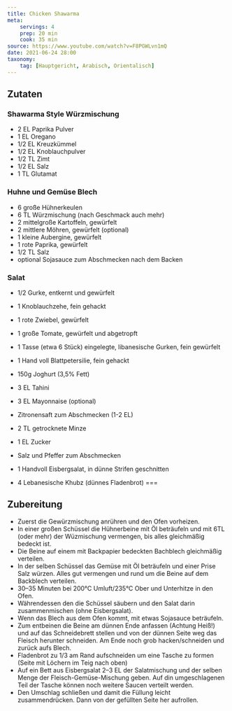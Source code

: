 ```yaml
---
title: Chicken Shawarma
meta:
    servings: 4
    prep: 20 min
    cook: 35 min
source: https://www.youtube.com/watch?v=F8PGWLvn1mQ
date: 2021-06-24 28:00
taxonomy:
    tag: [Hauptgericht, Arabisch, Orientalisch]
---
```

## Zutaten

### Shawarma Style Würzmischung
* 2 EL Paprika Pulver
* 1 EL Oregano
* 1/2 EL Kreuzkümmel
* 1/2 EL Knoblauchpulver
* 1/2 TL Zimt
* 1/2 EL Salz
* 1 TL Glutamat

### Huhne und Gemüse Blech
* 6 große Hühnerkeulen
* 6 TL Würzmischung (nach Geschmack auch mehr)
* 2 mittelgroße Kartoffeln, gewürfelt
* 2 mittlere Möhren, gewürfelt (optional)
* 1 kleine Aubergine, gewürfelt
* 1 rote Paprika, gewürfelt
* 1/2 TL Salz
* optional Sojasauce zum Abschmecken nach dem Backen

### Salat
* 1/2 Gurke, entkernt und gewürfelt
* 1 Knoblauchzehe, fein gehackt
* 1 rote Zwiebel, gewürfelt
* 1 große Tomate, gewürfelt und abgetropft
* 1 Tasse (etwa 6 Stück) eingelegte, libanesische Gurken, fein gewürfelt
* 1 Hand voll Blattpetersilie, fein gehackt
* 150g Joghurt (3,5% Fett)
* 3 EL Tahini
* 3 EL Mayonnaise (optional)
* Zitronensaft zum Abschmecken (1-2 EL)
* 2 TL getrocknete Minze
* 1 EL Zucker
* Salz und Pfeffer zum Abschmecken

* 1 Handvoll Eisbergsalat, in dünne Strifen geschnitten
* 4 Lebanesische Khubz (dünnes Fladenbrot)
===

## Zubereitung

* Zuerst die Gewürzmischung anrühren und den Ofen vorheizen.
* In einer großen Schüssel die Hühnerbeine mit Öl beträufeln und mit 6TL (oder mehr) der Wüzmischung vermengen, bis alles gleichmäßig bedeckt ist.
* Die Beine auf einem mit Backpapier bedeckten Bachblech gleichmäßig verteilen.
* In der selben Schüssel das Gemüse mit Öl beträufeln und einer Prise Salz würzen. Alles gut vermengen und rund um die Beine auf dem Backblech verteilen.
* 30–35 Minuten bei 200°C Umluft/235°C Ober und Unterhitze in den Ofen.
* Währendessen den die Schüssel säubern und den Salat darin zusammenmischen (ohne Eisbergsalat).
* Wenn das Blech aus dem Ofen kommt, mit etwas Sojasauce beträufeln.
* Zum entbeinen die Beine am dünnen Ende anfassen (Achtung Heiß!) und auf das Schneidebrett stellen und von der dünnen Seite weg das Fleisch herunter schneiden. Am Ende noch grob hacken/schneiden und zurück aufs Blech.
* Fladenbrot zu 1/3 am Rand aufschneiden um eine Tasche zu formen (Seite mit Löchern im Teig nach oben)
* Auf ein Bett aus Eisbergsalat 2–3 EL der Salatmischung und der selben Menge der Fleisch-Gemüse-Mischung geben. Auf din umgeschlagenen Teil der Tasche können noch weitere Saucen verteilt werden.
* Den Umschlag schließen und damit die Füllung leicht zusammendrücken. Dann von der gefüllten Seite her aufrollen.